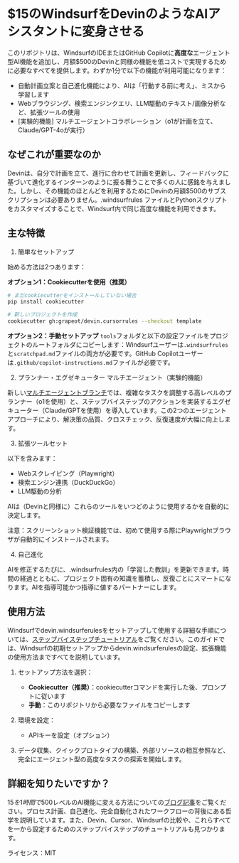 # $15のWindsurfをDevinのようなAIアシスタントに変身させる

このリポジトリは、WindsurfのIDEまたはGitHub Copilotに**高度な**エージェント型AI機能を追加し、月額$500のDevinと同様の機能を低コストで実現するために必要なすべてを提供します。わずか1分で以下の機能が利用可能になります：

* 自動計画立案と自己進化機能により、AIは「行動する前に考え」、ミスから学習します
* Webブラウジング、検索エンジンクエリ、LLM駆動のテキスト/画像分析など、拡張ツールの使用
* [実験的機能] マルチエージェントコラボレーション（o1が計画を立て、Claude/GPT-4oが実行）

## なぜこれが重要なのか

Devinは、自分で計画を立て、進行に合わせて計画を更新し、フィードバックに基づいて進化するインターンのように振る舞うことで多くの人に感銘を与えました。しかし、その機能のほとんどを利用するためにDevinの月額$500のサブスクリプションは必要ありません。.windsurfrules ファイルとPythonスクリプトをカスタマイズすることで、Windsurf内で同じ高度な機能を利用できます。

## 主な特徴

1.	簡単なセットアップ
   
   始める方法は2つあります：

   **オプション1：Cookiecutterを使用（推奨）**
   ```bash
   # まだcookiecutterをインストールしていない場合
   pip install cookiecutter

   # 新しいプロジェクトを作成
   cookiecutter gh:grapeot/devin.cursorrules --checkout template
   ```

   **オプション2：手動セットアップ**
   `tools`フォルダと以下の設定ファイルをプロジェクトのルートフォルダにコピーします：Windsurfユーザーは`.windsurfrules`と`scratchpad.md`ファイルの両方が必要です。GitHub Copilotユーザーは`.github/copilot-instructions.md`ファイルが必要です。

2.	プランナー・エグゼキューター マルチエージェント（実験的機能）

   新しい[マルチエージェントブランチ](https://github.com/grapeot/devin.cursorrules/tree/multi-agent)では、複雑なタスクを調整する高レベルのプランナー（o1を使用）と、ステップバイステップのアクションを実装するエグゼキューター（Claude/GPTを使用）を導入しています。この2つのエージェントアプローチにより、解決策の品質、クロスチェック、反復速度が大幅に向上します。

3.	拡張ツールセット

   以下を含みます：
   
   * Webスクレイピング（Playwright）
   * 検索エンジン連携（DuckDuckGo）
   * LLM駆動の分析

   AIは（Devinと同様に）これらのツールをいつどのように使用するかを自動的に決定します。

   注意：スクリーンショット検証機能では、初めて使用する際にPlaywrightブラウザが自動的にインストールされます。

4.	自己進化

   AIを修正するたびに、.windsurfrules内の「学習した教訓」を更新できます。時間の経過とともに、プロジェクト固有の知識を蓄積し、反復ごとにスマートになります。AIを指導可能かつ指導に値するパートナーにします。
	
## 使用方法

Windsurfでdevin.windsurferulesをセットアップして使用する詳細な手順については、[ステップバイステップチュートリアル](step_by_step_tutorial.md)をご覧ください。このガイドでは、Windsurfの初期セットアップからdevin.windsurferulesの設定、拡張機能の使用方法まですべてを説明しています。

1. セットアップ方法を選択：
   - **Cookiecutter（推奨）**：cookiecutterコマンドを実行した後、プロンプトに従います
   - **手動**：このリポジトリから必要なファイルをコピーします

2. 環境を設定：
   - APIキーを設定（オプション）

3. データ収集、クイックプロトタイプの構築、外部リソースの相互参照など、完全にエージェント型の高度なタスクの探索を開始します。

## 詳細を知りたいですか？

$15を1時間で$500レベルのAI機能に変える方法についての[ブログ記事](https://yage.ai/cursor-to-devin-en.html)をご覧ください。プロセス計画、自己進化、完全自動化されたワークフローの背後にある哲学を説明しています。また、Devin、Cursor、Windsurfの比較や、これらすべてを一から設定するためのステップバイステップのチュートリアルも見つかります。

ライセンス：MIT
